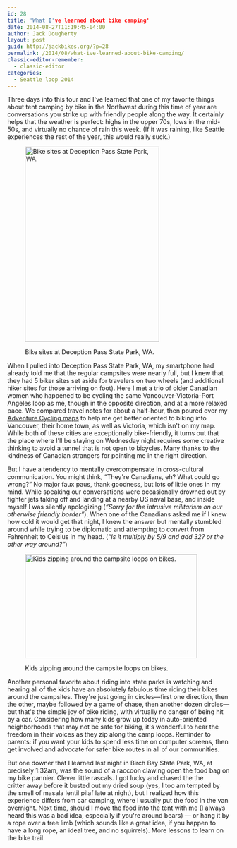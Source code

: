 ```yaml
---
id: 28
title: 'What I've learned about bike camping'
date: 2014-08-27T11:19:45-04:00
author: Jack Dougherty
layout: post
guid: http://jackbikes.org/?p=28
permalink: /2014/08/what-ive-learned-about-bike-camping/
classic-editor-remember:
  - classic-editor
categories:
  - Seattle loop 2014
---
```

Three days into this tour and I've learned that one of my favorite things about tent camping by bike in the Northwest during this time of year are conversations you strike up with friendly people along the way. It certainly helps that the weather is perfect: highs in the upper 70s, lows in the mid-50s, and virtually no chance of rain this week. (If it was raining, like Seattle experiences the rest of the year, this would really suck.)<figure id="attachment_29" aria-describedby="caption-attachment-29" style="width: 304px" class="wp-caption alignright">

[<img class="size-full wp-image-29" src="http://jackbikes.org/wp-content/uploads/2014/08/BikeCampSign-e1409151833716.jpg" alt="Bike sites at Deception Pass State Park, WA." width="304" height="443" srcset="https://jackbikes.org/wp-content/uploads/2014/08/BikeCampSign-e1409151833716.jpg 304w, https://jackbikes.org/wp-content/uploads/2014/08/BikeCampSign-e1409151833716-205x300.jpg 205w" sizes="(max-width: 304px) 100vw, 304px" />](http://jackbikes.org/wp-content/uploads/2014/08/BikeCampSign-e1409151833716.jpg)<figcaption id="caption-attachment-29" class="wp-caption-text">Bike sites at Deception Pass State Park, WA.</figcaption></figure> 

When I pulled into Deception Pass State Park, WA, my smartphone had already told me that the regular campsites were nearly full, but I knew that they had 5 biker sites set aside for travelers on two wheels (and additional hiker sites for those arriving on foot). Here I met a trio of older Canadian women who happened to be cycling the same Vancouver-Victoria-Port Angeles loop as me, though in the opposite direction, and at a more relaxed pace. We compared travel notes for about a half-hour, then poured over my <a href="http://www.adventurecycling.org/routes-and-maps/adventure-cycling-route-network/interactive-network-map/" target="_blank">Adventure Cycling maps</a> to help me get better oriented to biking into Vancouver, their home town, as well as Victoria, which isn't on my map. While both of these cities are exceptionally bike-friendly, it turns out that the place where I'll be staying on Wednesday night requires some creative thinking to avoid a tunnel that is not open to bicycles. Many thanks to the kindness of Canadian strangers for pointing me in the right direction.

But I have a tendency to mentally overcompensate in cross-cultural communication. You might think, &#8220;They're Canadians, eh? What could go wrong?&#8221; No major faux paus, thank goodness, but lots of little ones in my mind. While speaking our conversations were occasionally drowned out by fighter jets taking off and landing at a nearby US naval base, and inside myself I was silently apologizing (_&#8220;Sorry for the intrusive militarism on our otherwise friendly border&#8221;_). When one of the Canadians asked me if I knew how cold it would get that night, I knew the answer but mentally stumbled around while trying to be diplomatic and attempting to convert from Fahrenheit to Celsius in my head. (_&#8220;Is it multiply by 5/9 and add 32? or the other way around?&#8221;_)<figure id="attachment_30" aria-describedby="caption-attachment-30" style="width: 390px" class="wp-caption alignright">

[<img class="size-full wp-image-30" src="http://jackbikes.org/wp-content/uploads/2014/08/KidsBike.jpg" alt="Kids zipping around the campsite loops on bikes." width="390" height="236" srcset="https://jackbikes.org/wp-content/uploads/2014/08/KidsBike.jpg 390w, https://jackbikes.org/wp-content/uploads/2014/08/KidsBike-300x181.jpg 300w" sizes="(max-width: 390px) 100vw, 390px" />](http://jackbikes.org/wp-content/uploads/2014/08/KidsBike.jpg)<figcaption id="caption-attachment-30" class="wp-caption-text">Kids zipping around the campsite loops on bikes.</figcaption></figure> 

Another personal favorite about riding into state parks is watching and hearing all of the kids have an absolutely fabulous time riding their bikes around the campsites. They're just going in circles—first one direction, then the other, maybe followed by a game of chase, then another dozen circles—but that's the simple joy of bike riding, with virtually no danger of being hit by a car. Considering how many kids grow up today in auto-oriented neighborhoods that may not be safe for biking, it's wonderful to hear the freedom in their voices as they zip along the camp loops. Reminder to parents: if you want your kids to spend less time on computer screens, then get involved and advocate for safer bike routes in all of our communities.

But one downer that I learned last night in Birch Bay State Park, WA, at precisely 1:32am, was the sound of a raccoon clawing open the food bag on my bike pannier. Clever little rascals. I got lucky and chased the the critter away before it busted out my dried soup (yes, I too am tempted by the smell of masala lentil pilaf late at night), but I realized how this experience differs from car camping, where I usually put the food in the van overnight. Next time, should I move the food into the tent with me (I always heard this was a bad idea, especially if you're around bears) &#8212; or hang it by a rope over a tree limb (which sounds like a great idea, if you happen to have a long rope, an ideal tree, and no squirrels). More lessons to learn on the bike trail.